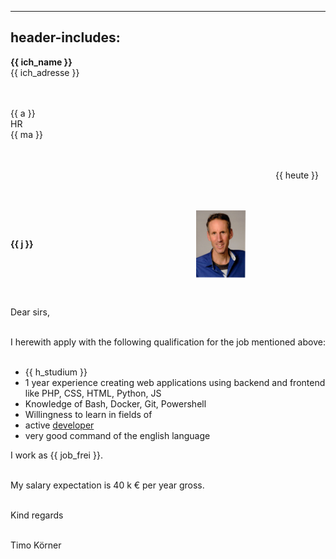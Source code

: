 
---
header-includes: <script src="media/date.js"></script><script src="media/me.js" id=spr data-name=en></script><script src="media/ags.js"></script>
---

**<span class=tem>{{ ich_name }}</apan>**  
<span class=tem>{{ ich_adresse }}</span>  
&nbsp;  
&nbsp;

<span class=tem_ag>{{ a }}</span>  
HR  
<span class=tem_ag>{{ ma }}</span>  
&nbsp;  
&nbsp;

&emsp;&emsp;&emsp;&emsp;&emsp;&emsp;&emsp;&emsp;&emsp;&emsp;&emsp;&emsp;&emsp;&emsp;&emsp;&emsp;&emsp;&emsp;&emsp;&emsp;&emsp;&emsp;&emsp;&emsp;&emsp;&emsp;&emsp;&emsp;&emsp;&emsp; <span class=tem>{{ heute }}</span>  
&nbsp;  
&nbsp;

**<span class=tem_ag>{{ j }}</span>** &emsp;&emsp;&emsp;&emsp;&emsp;&emsp;&emsp;&emsp;&emsp;&emsp;&emsp;&emsp;&emsp;&emsp;&emsp;&emsp;&emsp;&emsp;  <img align=center src="media/tk.jpg" alt="alt text" width="80"/>

&nbsp;  

Dear sirs,

&nbsp;   
I herewith apply with the following qualification for the job mentioned above:  
&nbsp;

- <span class=tem>{{ h_studium }}</span>
- 1 year experience creating web applications using backend and frontend like PHP, CSS, HTML, Python, JS
- Knowledge of Bash, Docker, Git, Powershell
- Willingness to learn in fields of 
- active [developer](https://stackexchange.com/users/1886776/timo?tab=activity)
- very good command of the english language
&nbsp;

I work as <span class=tem>{{ job_frei }}</span>.  
&nbsp;

My salary expectation is 40 k € per year gross.  
&nbsp;

Kind regards  
&nbsp;

Timo Körner
